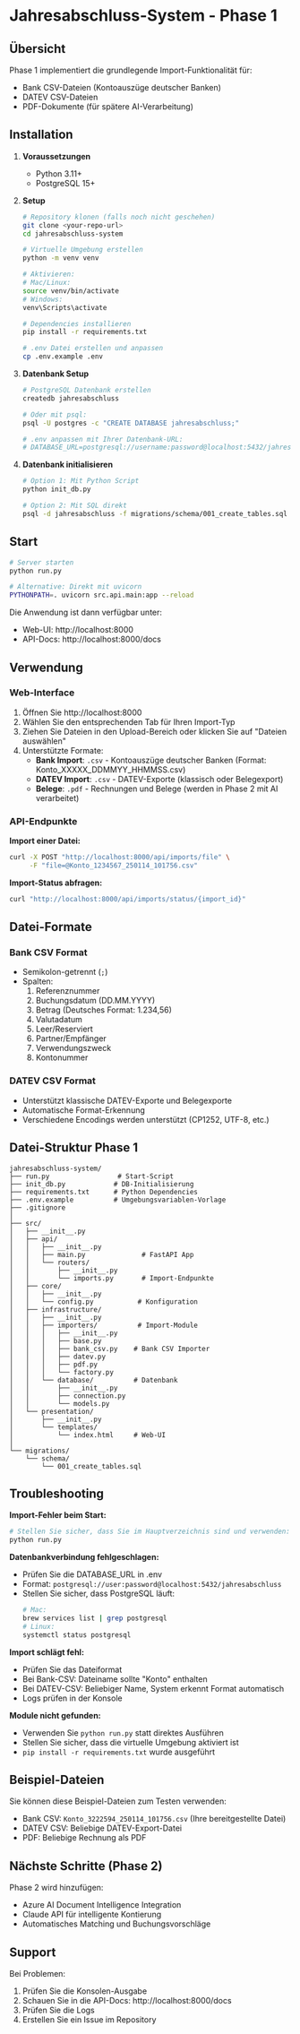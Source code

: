 # Jahresabschluss-System - Phase 1

## Übersicht
Phase 1 implementiert die grundlegende Import-Funktionalität für:
- Bank CSV-Dateien (Kontoauszüge deutscher Banken)
- DATEV CSV-Dateien
- PDF-Dokumente (für spätere AI-Verarbeitung)

## Installation

1. **Voraussetzungen**
   - Python 3.11+
   - PostgreSQL 15+

2. **Setup**
   ```bash
   # Repository klonen (falls noch nicht geschehen)
   git clone <your-repo-url>
   cd jahresabschluss-system

   # Virtuelle Umgebung erstellen
   python -m venv venv
   
   # Aktivieren:
   # Mac/Linux:
   source venv/bin/activate
   # Windows:
   venv\Scripts\activate

   # Dependencies installieren
   pip install -r requirements.txt

   # .env Datei erstellen und anpassen
   cp .env.example .env
   ```

3. **Datenbank Setup**
   ```bash
   # PostgreSQL Datenbank erstellen
   createdb jahresabschluss
   
   # Oder mit psql:
   psql -U postgres -c "CREATE DATABASE jahresabschluss;"

   # .env anpassen mit Ihrer Datenbank-URL:
   # DATABASE_URL=postgresql://username:password@localhost:5432/jahresabschluss
   ```

4. **Datenbank initialisieren**
   ```bash
   # Option 1: Mit Python Script
   python init_db.py

   # Option 2: Mit SQL direkt
   psql -d jahresabschluss -f migrations/schema/001_create_tables.sql
   ```

## Start

```bash
# Server starten
python run.py

# Alternative: Direkt mit uvicorn
PYTHONPATH=. uvicorn src.api.main:app --reload
```

Die Anwendung ist dann verfügbar unter:
- Web-UI: http://localhost:8000
- API-Docs: http://localhost:8000/docs

## Verwendung

### Web-Interface
1. Öffnen Sie http://localhost:8000
2. Wählen Sie den entsprechenden Tab für Ihren Import-Typ
3. Ziehen Sie Dateien in den Upload-Bereich oder klicken Sie auf "Dateien auswählen"
4. Unterstützte Formate:
   - **Bank Import**: `.csv` - Kontoauszüge deutscher Banken (Format: Konto_XXXXX_DDMMYY_HHMMSS.csv)
   - **DATEV Import**: `.csv` - DATEV-Exporte (klassisch oder Belegexport)
   - **Belege**: `.pdf` - Rechnungen und Belege (werden in Phase 2 mit AI verarbeitet)

### API-Endpunkte

**Import einer Datei:**
```bash
curl -X POST "http://localhost:8000/api/imports/file" \
     -F "file=@Konto_1234567_250114_101756.csv"
```

**Import-Status abfragen:**
```bash
curl "http://localhost:8000/api/imports/status/{import_id}"
```

## Datei-Formate

### Bank CSV Format
- Semikolon-getrennt (`;`)
- Spalten:
  1. Referenznummer
  2. Buchungsdatum (DD.MM.YYYY)
  3. Betrag (Deutsches Format: 1.234,56)
  4. Valutadatum
  5. Leer/Reserviert
  6. Partner/Empfänger
  7. Verwendungszweck
  8. Kontonummer

### DATEV CSV Format
- Unterstützt klassische DATEV-Exporte und Belegexporte
- Automatische Format-Erkennung
- Verschiedene Encodings werden unterstützt (CP1252, UTF-8, etc.)

## Datei-Struktur Phase 1

```
jahresabschluss-system/
├── run.py                 # Start-Script
├── init_db.py            # DB-Initialisierung
├── requirements.txt      # Python Dependencies
├── .env.example          # Umgebungsvariablen-Vorlage
├── .gitignore
│
├── src/
│   ├── __init__.py
│   ├── api/
│   │   ├── __init__.py
│   │   ├── main.py              # FastAPI App
│   │   └── routers/
│   │       ├── __init__.py
│   │       └── imports.py       # Import-Endpunkte
│   ├── core/
│   │   ├── __init__.py
│   │   └── config.py           # Konfiguration
│   ├── infrastructure/
│   │   ├── __init__.py
│   │   ├── importers/          # Import-Module
│   │   │   ├── __init__.py
│   │   │   ├── base.py
│   │   │   ├── bank_csv.py    # Bank CSV Importer
│   │   │   ├── datev.py
│   │   │   ├── pdf.py
│   │   │   └── factory.py
│   │   └── database/          # Datenbank
│   │       ├── __init__.py
│   │       ├── connection.py
│   │       └── models.py
│   └── presentation/
│       ├── __init__.py
│       └── templates/
│           └── index.html     # Web-UI
│
└── migrations/
    └── schema/
        └── 001_create_tables.sql
```

## Troubleshooting

**Import-Fehler beim Start:**
```bash
# Stellen Sie sicher, dass Sie im Hauptverzeichnis sind und verwenden:
python run.py
```

**Datenbankverbindung fehlgeschlagen:**
- Prüfen Sie die DATABASE_URL in .env
- Format: `postgresql://user:password@localhost:5432/jahresabschluss`
- Stellen Sie sicher, dass PostgreSQL läuft:
  ```bash
  # Mac:
  brew services list | grep postgresql
  # Linux:
  systemctl status postgresql
  ```

**Import schlägt fehl:**
- Prüfen Sie das Dateiformat
- Bei Bank-CSV: Dateiname sollte "Konto" enthalten
- Bei DATEV-CSV: Beliebiger Name, System erkennt Format automatisch
- Logs prüfen in der Konsole

**Module nicht gefunden:**
- Verwenden Sie `python run.py` statt direktes Ausführen
- Stellen Sie sicher, dass die virtuelle Umgebung aktiviert ist
- `pip install -r requirements.txt` wurde ausgeführt

## Beispiel-Dateien

Sie können diese Beispiel-Dateien zum Testen verwenden:
- Bank CSV: `Konto_3222594_250114_101756.csv` (Ihre bereitgestellte Datei)
- DATEV CSV: Beliebige DATEV-Export-Datei
- PDF: Beliebige Rechnung als PDF

## Nächste Schritte (Phase 2)

Phase 2 wird hinzufügen:
- Azure AI Document Intelligence Integration
- Claude API für intelligente Kontierung
- Automatisches Matching und Buchungsvorschläge

## Support

Bei Problemen:
1. Prüfen Sie die Konsolen-Ausgabe
2. Schauen Sie in die API-Docs: http://localhost:8000/docs
3. Prüfen Sie die Logs
4. Erstellen Sie ein Issue im Repository